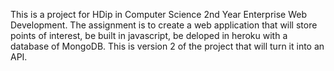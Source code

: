 This is a project for HDip in Computer Science 2nd Year Enterprise Web Development.
The assignment is to create a web application that will store points of interest, be built in javascript, be deloped in 
heroku with a database of MongoDB. This is version 2 of the project that will turn it into an API.